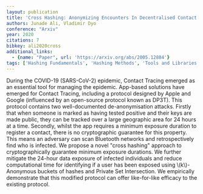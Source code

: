 ```yaml
---
layout: publication
title: 'Cross Hashing: Anonymizing Encounters In Decentralised Contact Tracing Protocols'
authors: Junade Ali, Vladimir Dyo
conference: "Arxiv"
year: 2020
citations: 7
bibkey: ali2020cross
additional_links:
  - {name: "Paper", url: 'https://arxiv.org/abs/2005.12884'}
tags: ['Hashing Fundamentals', 'Hashing Methods', 'Tools and Libraries']
---
```

During the COVID-19 (SARS-CoV-2) epidemic, Contact Tracing emerged as an
essential tool for managing the epidemic. App-based solutions have emerged for
Contact Tracing, including a protocol designed by Apple and Google (influenced
by an open-source protocol known as DP3T). This protocol contains two
well-documented de-anonymisation attacks. Firstly that when someone is marked
as having tested positive and their keys are made public, they can be tracked
over a large geographic area for 24 hours at a time. Secondly, whilst the app
requires a minimum exposure duration to register a contact, there is no
cryptographic guarantee for this property. This means an adversary can scan
Bluetooth networks and retrospectively find who is infected. We propose a novel
"cross hashing" approach to cryptographically guarantee minimum exposure
durations. We further mitigate the 24-hour data exposure of infected
individuals and reduce computational time for identifying if a user has been
exposed using \\(k\\)-Anonymous buckets of hashes and Private Set Intersection. We
empirically demonstrate that this modified protocol can offer like-for-like
efficacy to the existing protocol.
